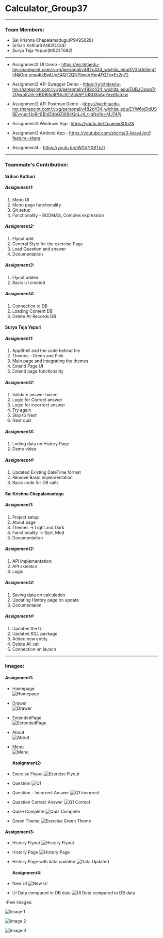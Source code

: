 # Calculator_Group37
----
### Team Members: 
- Sai Krishna Chapalamadugu(P949S628)  
- Srihari Kothuri(V482C434)  
- Surya Teja Yepuri(M523T682)  
----
- Assignment2 UI Demo - https://wichitaedu-my.sharepoint.com/:v:/g/personal/v482c434_wichita_edu/EV3sUn5mgfhNjjOm-xmu4tkBvAUoE4QT2QNYbxvVHqr4FQ?e=Fz2n72
- Assignment2 API Swagger Demo - https://wichitaedu-my.sharepoint.com/:v:/g/personal/v482c434_wichita_edu/EUBJOowb7rZGjwo5Urk-EK0BRo8PGcr9TV55APTdSU35Ag?e=Rfanzw
- Assignment2 API Postman Demo - https://wichitaedu-my.sharepoint.com/:v:/g/personal/v482c434_wichita_edu/EYW6ojDdUSBEvyucrUgRirEBhIZdbGZl0R4QnLJ4_t-qNg?e=MJ74Pj

- Assignment3 Windows App -https://youtu.be/2cuepwXDb28 
- Assignment3 Android App - https://youtube.com/shorts/3-ljxayJJog?feature=share
- Assignment4 - https://youtu.be/lWGVYX8TkZI
----
### Teammate's Contribution:  

#### Srihari Kothuri  
  ##### Assignment1:
  1. Menu UI  
  1. Menu page functionality  
  1. Git setup
  1. Functionality - BODMAS, Complex expression
  
  ##### Assignment2:
  1. Flyout add
  1. General Style for the exercise Page
  1. Load Question and answer
  2. Documentation
  
  ##### Assignment3:
  1. Flyout added
  2. Basic UI created

  ##### Assignment4:
  1. Connection to DB
  2. Loading Content DB
  2. Delete All Records DB
  
#### Surya Teja Yepuri  
  ##### Assignment1:
  1. AppShell and the code behind file
  1. Themes - Green and Pink
  1. Main page and integrating the themes
  2. Extend Page UI  
  3. Extend page functionality
  ##### Assignment2:
  1. Validate answer based
  1. Logic for Correct answer
  1. Logic for incorrect answer
  1. 	Try again
  1. 	Skip to Next
  1. Next quiz

  ##### Assignment3:
  1. Loding data on History Page
  1. Demo video
  
  ##### Assignment4:
  1. Updated Existing DateTime format
  2. Remove Basic Implementation
  2. Basic code for DB calls
  
#### Sai Krishna Chapalamadugu  
  ##### Assignment1: 
  1. Project setup
  1. About page
  1. Themes -> Light and Dark
  1. Functionality -> Sqrt, Mod
  1. Documentation
  ##### Assignment2:
  1. API implementation:
  1. API skeleton
  1. Logic
  ##### Assignment3:
  1. Saving data on calculation
  1. Updating History page on update
  1. Documentaion
  
  ##### Assignment4:
  1. Updated the UI
  1. Updated SQL package
  1. Added new entity
  1. Delete All call
  1. Connection on launch
----
### Images:  
 
  #### Assignment1: 
- Homepage  
![Homepage](https://raw.githubusercontent.com/harikothuri/Calculator_Group37/main/images/Assignment1/Homepage.png)  
- Drawer  
![Drawer](https://raw.githubusercontent.com/harikothuri/Calculator_Group37/main/images/Assignment1/Drawer.png)  
- ExtendedPage  
![ExtendedPage](https://raw.githubusercontent.com/harikothuri/Calculator_Group37/main/images/Assignment1/ExtendedPage.png)  
- About  
![About](https://raw.githubusercontent.com/harikothuri/Calculator_Group37/main/images/Assignment1/About.png)  
- Menu  
![Menu](https://raw.githubusercontent.com/harikothuri/Calculator_Group37/main/images/Assignment1/Menu.png) 

  #### Assignment2: 
- Exercise Flyout
![Exercise Flyout](https://raw.githubusercontent.com/harikothuri/Calculator_Group37/main/images/Assignment2/Flyout.png)
- Question
![Q1](https://raw.githubusercontent.com/harikothuri/Calculator_Group37/main/images/Assignment2/Q1.png)
- Question - Incorrect Answer
![Q1 Incorrect](https://raw.githubusercontent.com/harikothuri/Calculator_Group37/main/images/Assignment2/Q1_Incorrect.png)
- Question Correct Answer
![Q1 Correct](https://raw.githubusercontent.com/harikothuri/Calculator_Group37/main/images/Assignment2/Q1_Correct.png)
- Quize Complete
![Quiz Complete](https://raw.githubusercontent.com/harikothuri/Calculator_Group37/main/images/Assignment2/QuizeComplete.png)
- Green Theme
![Exercise Green Theme](https://raw.githubusercontent.com/harikothuri/Calculator_Group37/main/images/Assignment2/Exercise_GreenTheme.png)


#### Assignment3: 
- History Flyout
![History Flyout](https://github.com/harikothuri/Calculator_Group37/blob/main/images/Assignment3/Flyout.png?raw=true)
- History Page
![History Page](https://github.com/harikothuri/Calculator_Group37/blob/main/images/Assignment3/History%20Screen.png?raw=true)
- History Page with data updated
![Data Updated](https://github.com/harikothuri/Calculator_Group37/blob/main/images/Assignment3/History%20Screen_AfterUpdate.png?raw=true)


  #### Assignment4: 
- New UI
![New UI](https://github.com/harikothuri/Calculator_Group37/blob/main/images/Assignment4/ClearButton.png?raw=true)

- UI Data compared to DB data
![UI Data compared to DB data](https://github.com/harikothuri/Calculator_Group37/blob/main/images/Assignment4/DB%20Lookup.png?raw=true)

-Few Images:

![Image 1](https://github.com/harikothuri/Calculator_Group37/blob/main/images/Assignment4/More%20Data.png?raw=true)

![Image 2](https://github.com/harikothuri/Calculator_Group37/blob/main/images/Assignment4/NewUi_1.png?raw=true)

![Image 3](https://github.com/harikothuri/Calculator_Group37/blob/main/images/Assignment4/NewUi_2.png?raw=true)
